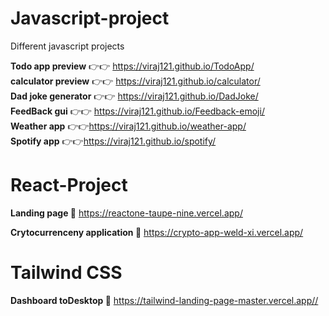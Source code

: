 # Javascript-project
Different javascript projects

 <b>Todo app preview</b> 👉👉 https://viraj121.github.io/TodoApp/ <br>
 <b>calculator preview</b> 👉👉 https://viraj121.github.io/calculator/<br>
 <b>Dad joke generator</b> 👉👉 https://viraj121.github.io/DadJoke/<br>
  <b>FeedBack gui</b> 👉👉 https://viraj121.github.io/Feedback-emoji/<br>
  <b>Weather app</b> 👉👉https://viraj121.github.io/weather-app/</br>
    <b>Spotify app</b> 👉👉https://viraj121.github.io/spotify/

# React-Project

<b>Landing page </b> 🚀 https://reactone-taupe-nine.vercel.app/</br>

<b>Crytocurrenceny application </b> 🚀 https://crypto-app-weld-xi.vercel.app/</br>


# Tailwind CSS

<b>Dashboard toDesktop </b> 🚀 https://tailwind-landing-page-master.vercel.app//</br>


